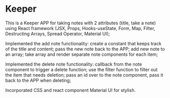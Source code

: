 # Keeper
This is a Keeper APP for taking notes with 2 attributes (title, take a note) using React framework (JSX, Props, Hooks-useState, Form, Map, Filter, Destructing Arrays, Spread Operator, Material UI);

Implemented the add note functionality: create a constant that keeps track of the title and content; pass the new note back to the APP; add new note to an array; take array and render separate note components for each item;

Implemented the delete note functionality: callback from the note component to trigger a delete function; use the filter function to filter out the item that needs deletion; pass an id over to the note component, pass it back to the APP when deleting;

Incorporated CSS and react component Material UI for stylish.
